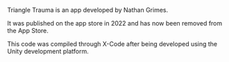 Triangle Trauma is an app developed by Nathan Grimes.

It was published on the app store in 2022 and has now been removed from the App Store. 

This code was compiled through X-Code after being developed using the Unity development platform.
